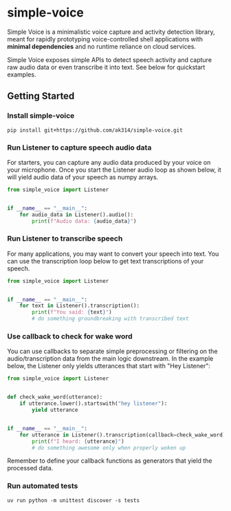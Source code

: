 # simple-voice

Simple Voice is a minimalistic voice capture and activity detection library, meant for rapidly prototyping voice-controlled shell applications with **minimal dependencies** and no runtime reliance on cloud services.

Simple Voice exposes simple APIs to detect speech activity and capture raw audio data or even transcribe it into text. See below for quickstart examples.

## Getting Started

### Install simple-voice
```shell
pip install git+https://github.com/ak314/simple-voice.git
```

### Run Listener to capture speech audio data

For starters, you can capture any audio data produced by your voice on your microphone. Once you start the Listener audio loop as shown below, it will yield audio data of your speech as numpy arrays.

```python
from simple_voice import Listener


if __name__ == "__main__":
    for audio_data in Listener().audio():
        print(f"Audio data: {audio_data}")
```

### Run Listener to transcribe speech

For many applications, you may want to convert your speech into text. You can use the transcription loop below to get text transcriptions of your speech.

```python
from simple_voice import Listener


if __name__ == "__main__":
    for text in Listener().transcription():
        print(f"You said: {text}")
        # do something groundbreaking with transcribed text
```

### Use callback to check for wake word

You can use callbacks to separate simple preprocessing or filtering on the audio/transcription data from the main logic downstream.
In the example below, the Listener only yields utterances that start with "Hey Listener": 

```python
from simple_voice import Listener


def check_wake_word(utterance):
    if utterance.lower().startswith("hey listener"):
        yield utterance


if __name__ == "__main__":
    for utterance in Listener().transcription(callback=check_wake_word):
        print(f"I heard: {utterance}")
        # do something awesome only when properly woken up
```

Remember to define your callback functions as generators that yield the processed data.

### Run automated tests
```shell
uv run python -m unittest discover -s tests
```
